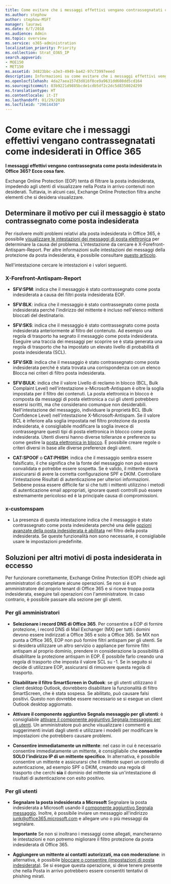 ```yaml
---
title: Come evitare che i messaggi effettivi vengano contrassegnatati come indesiderati in Office 365
ms.author: stephow
author: stephow-MSFT
manager: laurawi
ms.date: 6/7/2018
ms.audience: Admin
ms.topic: overview
ms.service: o365-administration
localization_priority: Priority
ms.collection: Strat_O365_IP
search.appverid:
- MOE150
- MET150
ms.assetid: 34823bbc-a3e3-4949-ba42-97c73997eeed
description: Informazioni su come evitare che i messaggi effettivi vengano contrassegnati come posta indesiderata in Office 365.
ms.openlocfilehash: 4da27aea157d3d816f8ce9a9631dd608dd5cd164
ms.sourcegitcommit: 03b9221d9885bcde1cdb5df2c2dc5d835802d299
ms.translationtype: HT
ms.contentlocale: it-IT
ms.lasthandoff: 01/29/2019
ms.locfileid: "29614430"
---
```

# <a name="how-to-prevent-real-email-from-being-marked-as-spam-in-office-365"></a>Come evitare che i messaggi effettivi vengano contrassegnatati come indesiderati in Office 365

 **I messaggi effettivi vengono contrassegnata come posta indesiderata in Office 365? Ecco cosa fare.**
  
Exchange Online Protection (EOP) tenta di filtrare la posta indesiderata, impedendo agli utenti di visualizzare nella Posta in arrivo contenuti non desiderati. Tuttavia, in alcuni casi, Exchange Online Protection filtra anche elementi che si desidera visualizzare.
  
## <a name="determine-the-reason-why-the-message-was-marked-as-spam"></a>Determinare il motivo per cui il messaggio è stato contrassegnato come posta indesiderata

Per risolvere molti problemi relativi alla posta indesiderata in Office 365, è possibile [visualizzare le intestazioni dei messaggi di posta elettronica](https://support.office.com/article/cd039382-dc6e-4264-ac74-c048563d212c) per determinare la causa del problema. L'intestazione da cercare è X-Forefront-Antispam-Report. Per altre informazioni sulle intestazioni dei messaggi della protezione da posta indesiderata, è possibile consultare [questo articolo](https://technet.microsoft.com/library/dn205071%28v=exchg.150%29.aspx).
  
Nell'intestazione cercare le intestazioni e i valori seguenti.
  
### <a name="x-forefront-antispam-report"></a>X-Forefront-Antispam-Report

- **SFV:SPM**: indica che il messaggio è stato contrassegnato come posta indesiderata a causa dei filtri posta indesiderata EOP. 

- **SFV:BLK**: indica che il messaggio è stato contrassegnato come posta indesiderata perché l'indirizzo del mittente è incluso nell'elenco mittenti bloccati del destinatario. 
    
- **SFV:SKS**: indica che il messaggio è stato contrassegnato come posta indesiderata anteriormente al filtro del contenuto. Ad esempio una regola di trasporto ha segnato il messaggio come posta indesiderata. Eseguire una traccia dei messaggi per scoprire se è stata generata una regola di trasporto che ha impostato un elevato livello di probabilità di posta indesiderata (SCL). 
    
- **SFV:SKB**: indica che il messaggio è stato contrassegnato come posta indesiderata perché è stata trovata una corrispondenza con un elenco Blocca nei criteri di filtro posta indesiderata. 
    
- **SFV:BULK**: indica che il valore Livello di reclamo in blocco (BCL, Bulk Complaint Level) nell'intestazione x-Microsoft-Antispam è oltre la soglia impostata per il filtro dei contenuti. La posta elettronica in blocco è composta da messaggi di posta elettronica a cui gli utenti potrebbero essersi iscritti, ma che considerano comunque non desiderabili. Nell'intestazione del messaggio, individuare la proprietà BCL (Bulk Confidence Level) nell'intestazione X-Microsoft-Antispam. Se il valore BCL è inferiore alla soglia impostata nel filtro protezione da posta indesiderata, è consigliabile modificare la soglia invece di contrassegnare questi tipi di posta elettronica in blocco come posta indesiderata. Utenti diversi hanno diverse tolleranze e preferenze su come gestire la [posta elettronica in blocco](https://docs.microsoft.com/it-IT/office365/SecurityCompliance/bulk-complaint-level-values). È possibile creare regole o criteri diversi in base alle diverse preferenze degli utenti.
    
- **CAT:SPOOF** o **CAT:PHISH**: indica che il messaggio sembra essere falsificato, il che significa che la fonte del messaggio non può essere convalidata e potrebbe essere sospetta. Se è valido, il mittente dovrà assicurarsi di avere la corretta configurazione SPF e DKIM. Controllare l'intestazione Risultati di autenticazione per ulteriori informazioni. Sebbene possa essere difficile far sì che tutti i mittenti utilizzino i metodi di autenticazione email appropriati, ignorare questi controlli può essere estremamente pericoloso ed è la principale causa di compromissioni. 
    
### <a name="x-customspam"></a>x-customspam

- La presenza di questa intestazione indica che il messaggio è stato contrassegnato come posta indesiderata perché una delle [opzioni avanzate della posta indesiderata è abilitata](https://technet.microsoft.com/library/jj200750%28v=exchg.150%29.aspx) nel filtro della posta indesiderata. Se queste funzionalità non sono necessarie, è consigliabile usare le impostazioni predefinite. 
    
## <a name="solutions-to-additional-causes-of-too-much-spam"></a>Soluzioni per altri motivi di posta indesiderata in eccesso

Per funzionare correttamente, Exchange Online Protection (EOP) chiede agli amministratori di completare alcune operazioni. Se non si è un amministratore del proprio tenant di Office 365 e si riceve troppa posta indesiderata, eseguire tali operazioni con l'amministratore. In caso contrario, è possibile passare alla sezione per gli utenti.
  
### <a name="for-admins"></a>Per gli amministratori

- **Selezionare i record DNS di Office 365**. Per consentire a EOP di fornire protezione, i record DNS di Mail Exchanger (MX) per tutti i domini devono essere indirizzati a Office 365 e solo a Office 365. Se MX non punta a Office 365, EOP non può fornire filtri antispam per gli utenti. Se si desidera utilizzare un altro servizio o appliance per fornire filtri antispam al proprio dominio, prendere in considerazione la possibilità di disabilitare la protezione antispam in EOP. È possibile farlo creando una regola di trasporto che imposta il valore SCL su -1. Se in seguito si decide di utilizzare EOP, assicurarsi di rimuovere questa regola di trasporto. 
    
- **Disabilitare il filtro SmartScreen in Outlook**: se gli utenti utilizzano il client desktop Outlook, dovrebbero disabilitare la funzionalità di filtro SmartScreen, che è stata sospesa. Se abilitato, può causare falsi positivi. Questo non dovrebbe essere necessario se si esegue un client Outlook desktop aggiornato. 
    
- **Attivare il componente aggiuntivo Segnala messaggio per gli utenti**: è consigliabile [attivare il componente aggiuntivo Segnala messaggio per gli utenti](enable-the-report-message-add-in.md). Un amministratore può anche visualizzare i commenti e suggerimenti inviati dagli utenti e utilizzare i modelli per modificare le impostazioni che potrebbero causare problemi.
    
- **Consentire immediatamente un mittente**: nel caso in cui è necessario consentire immediatamente un mittente, è consigliabile che **consentire SOLO l'indirizzo IP di un mittente specifico**. In alternativa, è possibile consentire un mittente e assicurarsi che il mittente superi un controllo di autenticazione, ad esempio SPF o DKIM, creando una regola di trasporto che cerchi **sia** il dominio del mittente sia un'intestazione di risultati di autenticazione con esito positivo. 
    
### <a name="for-users"></a>Per gli utenti

- **Segnalare la posta indesiderata a Microsoft** Segnalare la posta indesiderata a Microsoft usando il [componente aggiuntivo Segnala messaggio](https://support.office.com/article/b5caa9f1-cdf3-4443-af8c-ff724ea719d2). Inoltre, è possibile inviare un messaggio all'indirizzo junk@office365.microsoft.com e allegare uno o più messaggi da segnalare.
    
    **Importante** Se non si inoltrano i messaggi come allegati, mancheranno le intestazioni e non potremo migliorare il filtro protezione da posta indesiderata di Office 365. 
    
- **Aggiungere un mittente ai contatti autorizzati, ma con moderazione**: in alternativa, è possibile [bloccare o consentire (impostazioni di posta indesiderata)](https://support.office.com/article/48c9f6f7-2309-4f95-9a4d-de987e880e46). Se si esegue questa operazione, si deve tenere presente che nella Posta in arrivo potrebbero essere consentiti tentativi di phishing mirati.
